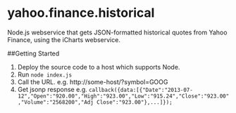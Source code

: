 yahoo.finance.historical
========================

Node.js webservice that gets JSON-formatted historical quotes from Yahoo Finance, using the iCharts webservice.

##Getting Started

1. Deploy the source code to a host which supports Node.
2. Run ```node index.js```
3. Call the URL. e.g. http://some-host/?symbol=GOOG
4. Get jsonp response e.g. ```callback({data:[{"Date":"2013-07-12","Open":"920.00","High":"923.00","Low":"915.24","Close":"923.00","Volume":"2568200","Adj Close":"923.00"},...]});```
